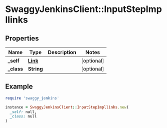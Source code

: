 # SwaggyJenkinsClient::InputStepImpllinks

## Properties

| Name | Type | Description | Notes |
| ---- | ---- | ----------- | ----- |
| **_self** | [**Link**](Link.md) |  | [optional] |
| **_class** | **String** |  | [optional] |

## Example

```ruby
require 'swaggy_jenkins'

instance = SwaggyJenkinsClient::InputStepImpllinks.new(
  _self: null,
  _class: null
)
```

